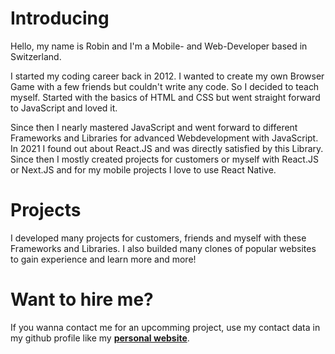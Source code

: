 # Introducing
Hello, my name is Robin and I'm a Mobile- and Web-Developer based in Switzerland.

I started my coding career back in 2012. I wanted to create my own Browser Game with a few friends but couldn't write any code. So I decided to teach myself. Started with the basics of HTML and CSS but went straight forward to JavaScript and loved it.

Since then I nearly mastered JavaScript and went forward to different Frameworks and Libraries for advanced Webdevelopment with JavaScript. In 2021 I found out about React.JS and was directly satisfied by this Library. Since then I mostly created projects for customers or myself with React.JS or Next.JS and for my mobile projects I love to use React Native.

# Projects
I developed many projects for customers, friends and myself with these Frameworks and Libraries.
I also builded many clones of popular websites to gain experience and learn more and more!

# Want to hire me?
If you wanna contact me for an upcomming project, use my contact data in my github profile like my <a href='https://raigeki.dev/' target='_blank'><b>personal website</b></a>.
